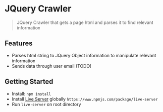 # JQuery Crawler
> JQuery Crawler that gets a page html and parses it to find relevant information

## Features

* Parses html string to JQuery Object information to manipulate relevant information
* Sends data through user email (TODO)


## Getting Started

- Install: `npm install`
- Install [Live Server](https://www.npmjs.com/package/live-server) globally `https://www.npmjs.com/package/live-server`
- Run `live-server` on root directory
